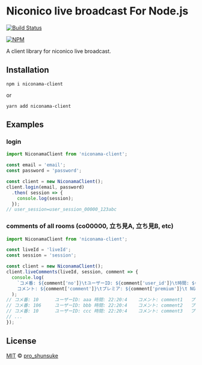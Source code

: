 # Niconico live broadcast For Node.js

[![Build Status](https://travis-ci.org/proshunsuke/niconama-client.svg?branch=master)](https://travis-ci.org/proshunsuke/niconama-client)

[![NPM](https://nodei.co/npm/niconama-client.png?compact=true)](https://nodei.co/npm/niconama-client/)

A client library for niconico live broadcast.

## Installation

```
npm i niconama-client
```

or

```
yarn add niconama-client
```

## Examples

### login
```javascript
import NiconamaClient from 'niconama-client';

const email = 'email';
const password = 'password';

const client = new NiconamaClient();
client.login(email, password)
  .then( session => {
    console.log(session);
  });
// user_session=user_session_00000_123abc
```

### comments of all rooms (co00000, 立ち見A, 立ち見B, etc)
```javascript
import NiconamaClient from 'niconama-client';

const liveId = 'liveId';
const session = 'session';

const client = new NiconamaClient();
client.liveComments(liveId, session, comment => {
  console.log(
    `コメ番: ${comment['no']}\tユーザーID: ${comment['user_id']}\t時間: ${timestampToDateformat(comment['date'])}\t
    コメント: ${comment['comment']}\tプレミア: ${comment['premium']}\t NGスコア: ${comment['score']}\t 部屋: ${comment['roomLabel']}`
  );
// コメ番: 10      ユーザーID: aaa 時間: 22:20:4    コメント: comment1   プレミア: 2      部屋: 立ち見C列
// コメ番: 106     ユーザーID: bbb 時間: 22:20:4    コメント: comment2   プレミア: 2      部屋: 立ち見B列
// コメ番: 10      ユーザーID: ccc 時間: 22:20:4    コメント: comment3   プレミア: 2      部屋: 立ち見D列
// ...  
});
```

## License

[MIT](LICENSE) © [pro_shunsuke](https://twitter.com/pro_shunsuke)
